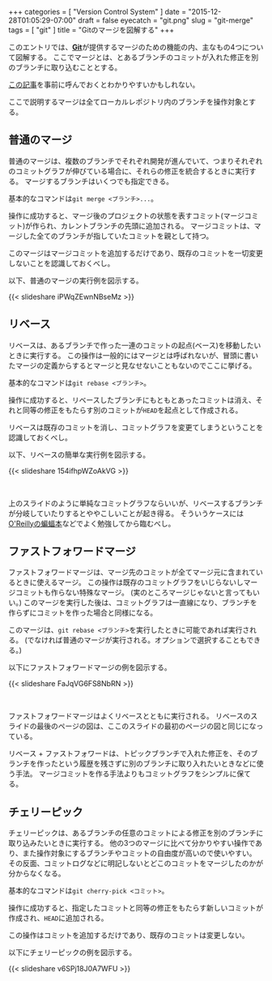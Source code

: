 +++
categories = [ "Version Control System" ]
date = "2015-12-28T01:05:29-07:00"
draft = false
eyecatch = "git.png"
slug = "git-merge"
tags = [ "git" ]
title = "Gitのマージを図解する"
+++

このエントリでは、[__Git__](https://git-scm.com/)が提供するマージのための機能の内、主なもの4つについて図解する。
ここでマージとは、とあるブランチのコミットが入れた修正を別のブランチに取り込むこととする。

[この記事](http://tbd.kaitoy.xyz/2015/12/27/git-repository/)を事前に呼んでおくとわかりやすいかもしれない。

ここで説明するマージは全てローカルレポジトリ内のブランチを操作対象とする。

## 普通のマージ
普通のマージは、複数のブランチでそれぞれ開発が進んでいて、つまりそれぞれのコミットグラフが伸びている場合に、それらの修正を統合するときに実行する。
マージするブランチはいくつでも指定できる。

基本的なコマンドは`git merge <ブランチ>...`。

操作に成功すると、マージ後のプロジェクトの状態を表すコミット(マージコミット)が作られ、カレントブランチの先頭に追加される。
マージコミットは、マージした全てのブランチが指していたコミットを親として持つ。

このマージはマージコミットを追加するだけであり、既存のコミットを一切変更しないことを認識しておくべし。

以下、普通のマージの実行例を図示する。

{{< slideshare iPWqZEwnNBseMz >}}

## リベース
リベースは、あるブランチで作った一連のコミットの起点(ベース)を移動したいときに実行する。
この操作は一般的にはマージとは呼ばれないが、冒頭に書いたマージの定義からするとマージと見なせないこともないのでここに挙げる。

基本的なコマンドは`git rebase <ブランチ>`。

操作に成功すると、リベースしたブランチにもともとあったコミットは消え、それと同等の修正をもたらす別のコミットが`HEAD`を起点として作成される。

リベースは既存のコミットを消し、コミットグラフを変更てしまうということを認識しておくべし。

以下、リベースの簡単な実行例を図示する。

{{< slideshare 154ifhpWZoAkVG >}}

<br>

上のスライドのように単純なコミットグラフならいいが、リベースするブランチが分岐していたりするとややこしいことが起き得る。
そういうケースには[O'Reillyの蝙蝠本](https://www.oreilly.co.jp/books/9784873114408/)などでよく勉強してから臨むべし。

## ファストフォワードマージ
ファストフォワードマージは、マージ先のコミットが全てマージ元に含まれているときに使えるマージ。
この操作は既存のコミットグラフをいじらないしマージコミットも作らない特殊なマージ。
(実のところマージじゃないと言ってもいい。)
このマージを実行した後は、コミットグラフは一直線になり、ブランチを作らずにコミットを作った場合と同様になる。

このマージは、`git rebase <ブランチ>`を実行したときに可能であれば実行される。
(でなければ普通のマージが実行される。オプションで選択することもできる。)

以下にファストフォワードマージの例を図示する。

{{< slideshare FaJqVG6FS8NbRN >}}

<br>

ファストフォワードマージはよくリベースとともに実行される。
リベースのスライドの最後のページの図は、ここのスライドの最初のページの図と同じになっている。

リベース + ファストフォワードは、トピックブランチで入れた修正を、そのブランチを作ったという履歴を残さずに別のブランチに取り入れたいときなどに使う手法。
マージコミットを作る手法よりもコミットグラフをシンプルに保てる。

## チェリーピック
チェリーピックは、あるブランチの任意のコミットによる修正を別のブランチに取り込みたいときに実行する。
他の3つのマージに比べて分かりやすい操作であり、また操作対象にするブランチやコミットの自由度が高いので使いやすい。
その反面、コミットログなどに明記しないとどこのコミットをマージしたのかが分からなくなる。

基本的なコマンドは`git cherry-pick <コミット>`。

操作に成功すると、指定したコミットと同等の修正をもたらす新しいコミットが作成され、`HEAD`に追加される。

この操作はコミットを追加するだけであり、既存のコミットは変更しない。

以下にチェリーピックの例を図示する。

{{< slideshare v6SPj18J0A7WFU >}}
